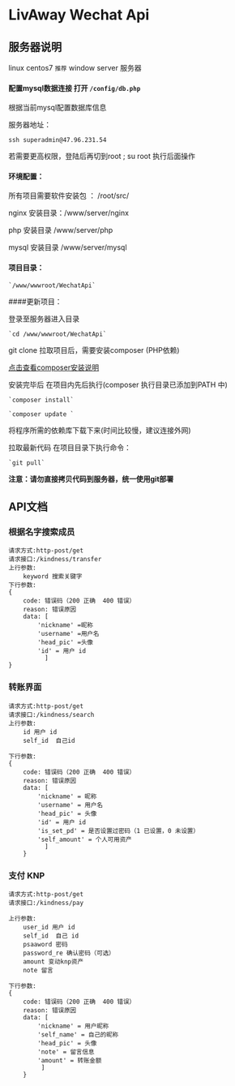 # LivAway Wechat Api


## 服务器说明

linux centos7 `推荐`
window server 服务器


#### 配置mysql数据连接 打开 `/config/db.php`

根据当前mysql配置数据库信息


服务器地址：
    
    ssh superadmin@47.96.231.54

若需要更高权限，登陆后再切到root ; su root 执行后面操作


 #### 环境配置：
所有项目需要软件安装包  ： /root/src/

nginx 安装目录：/www/server/nginx    

php 安装目录 /www/server/php

mysql 安装目录 /www/server/mysql



#### 项目目录：

    `/www/wwwroot/WechatApi`

####更新项目：

登录至服务器进入目录
        
    `cd /www/wwwroot/WechatApi`


git clone 拉取项目后，需要安装composer (PHP依赖)

 [点击查看composer安装说明](https://getcomposer.org/)

安装完毕后 在项目内先后执行(composer 执行目录已添加到PATH 中)

    `composer install`

    `composer update `

将程序所需的依赖库下载下来(时间比较慢，建议连接外网)


拉取最新代码 在项目目录下执行命令：
    
    `git pull`   

 **注意：请勿直接拷贝代码到服务器，统一使用git部署**




## API文档

### 根据名字搜索成员

    请求方式:http-post/get
    请求接口:/kindness/transfer
    上行参数:
        keyword 搜索关键字
    下行参数:
    {
        code: 错误码（200 正确  400 错误）
        reason: 错误原因
        data: [
            'nickname' =昵称
            'username' =用户名
            'head_pic' =头像
            'id' = 用户 id
              ]
    }


### 转账界面

    请求方式:http-post/get
    请求接口:/kindness/search
    上行参数:
        id 用户 id
        self_id  自己id 
        
    下行参数:
    {
        code: 错误码（200 正确  400 错误）
        reason: 错误原因
        data: [
            'nickname' = 昵称
            'username' = 用户名
            'head_pic' = 头像
            'id' = 用户 id
            'is_set_pd' = 是否设置过密码（1 已设置，0 未设置）
            'self_amount' = 个人可用资产
              ]
        }
      
### 支付 KNP

    请求方式:http-post/get
    请求接口:/kindness/pay
    
    上行参数:
        user_id 用户 id
        self_id  自己 id
        psaaword 密码
        password_re 确认密码（可选）
        amount 变动knp资产
        note 留言
         
    下行参数:
    {
        code: 错误码（200 正确  400 错误）
        reason: 错误原因
        data: [
            'nickname' = 用户昵称
            'self_name' = 自己的昵称
            'head_pic' = 头像
            'note' = 留言信息
            'amount' = 转账金额
             ]
        }
      
        
